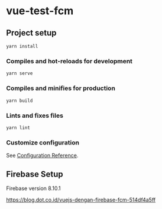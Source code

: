 # vue-test-fcm

## Project setup
```
yarn install
```

### Compiles and hot-reloads for development
```
yarn serve
```

### Compiles and minifies for production
```
yarn build
```

### Lints and fixes files
```
yarn lint
```

### Customize configuration
See [Configuration Reference](https://cli.vuejs.org/config/).

<!-- Firebase Setup -->
## Firebase Setup
Firebase version 8.10.1

https://blog.dot.co.id/vuejs-dengan-firebase-fcm-514df4a5ff

